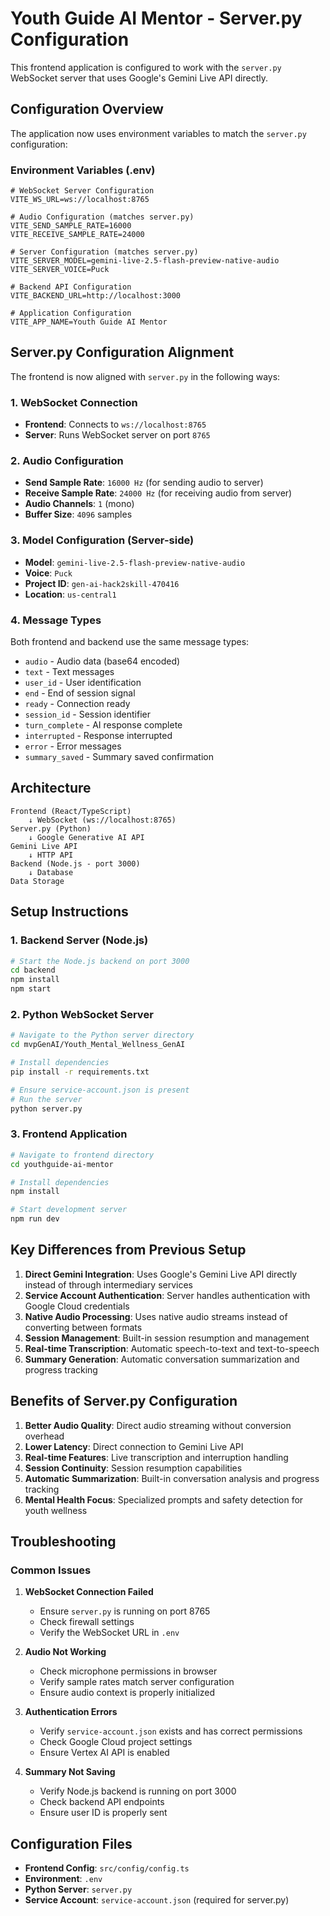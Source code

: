 # Youth Guide AI Mentor - Server.py Configuration

This frontend application is configured to work with the `server.py` WebSocket server that uses Google's Gemini Live API directly.

## Configuration Overview

The application now uses environment variables to match the `server.py` configuration:

### Environment Variables (.env)

```env
# WebSocket Server Configuration
VITE_WS_URL=ws://localhost:8765

# Audio Configuration (matches server.py)
VITE_SEND_SAMPLE_RATE=16000
VITE_RECEIVE_SAMPLE_RATE=24000

# Server Configuration (matches server.py)
VITE_SERVER_MODEL=gemini-live-2.5-flash-preview-native-audio
VITE_SERVER_VOICE=Puck

# Backend API Configuration
VITE_BACKEND_URL=http://localhost:3000

# Application Configuration
VITE_APP_NAME=Youth Guide AI Mentor
```

## Server.py Configuration Alignment

The frontend is now aligned with `server.py` in the following ways:

### 1. **WebSocket Connection**
- **Frontend**: Connects to `ws://localhost:8765`
- **Server**: Runs WebSocket server on port `8765`

### 2. **Audio Configuration**
- **Send Sample Rate**: `16000 Hz` (for sending audio to server)
- **Receive Sample Rate**: `24000 Hz` (for receiving audio from server)
- **Audio Channels**: `1` (mono)
- **Buffer Size**: `4096` samples

### 3. **Model Configuration (Server-side)**
- **Model**: `gemini-live-2.5-flash-preview-native-audio`
- **Voice**: `Puck`
- **Project ID**: `gen-ai-hack2skill-470416`
- **Location**: `us-central1`

### 4. **Message Types**
Both frontend and backend use the same message types:
- `audio` - Audio data (base64 encoded)
- `text` - Text messages
- `user_id` - User identification
- `end` - End of session signal
- `ready` - Connection ready
- `session_id` - Session identifier
- `turn_complete` - AI response complete
- `interrupted` - Response interrupted
- `error` - Error messages
- `summary_saved` - Summary saved confirmation

## Architecture

```
Frontend (React/TypeScript)
    ↓ WebSocket (ws://localhost:8765)
Server.py (Python)
    ↓ Google Generative AI API
Gemini Live API
    ↓ HTTP API
Backend (Node.js - port 3000)
    ↓ Database
Data Storage
```

## Setup Instructions

### 1. **Backend Server (Node.js)**
```bash
# Start the Node.js backend on port 3000
cd backend
npm install
npm start
```

### 2. **Python WebSocket Server**
```bash
# Navigate to the Python server directory
cd mvpGenAI/Youth_Mental_Wellness_GenAI

# Install dependencies
pip install -r requirements.txt

# Ensure service-account.json is present
# Run the server
python server.py
```

### 3. **Frontend Application**
```bash
# Navigate to frontend directory
cd youthguide-ai-mentor

# Install dependencies
npm install

# Start development server
npm run dev
```

## Key Differences from Previous Setup

1. **Direct Gemini Integration**: Uses Google's Gemini Live API directly instead of through intermediary services
2. **Service Account Authentication**: Server handles authentication with Google Cloud credentials
3. **Native Audio Processing**: Uses native audio streams instead of converting between formats
4. **Session Management**: Built-in session resumption and management
5. **Real-time Transcription**: Automatic speech-to-text and text-to-speech
6. **Summary Generation**: Automatic conversation summarization and progress tracking

## Benefits of Server.py Configuration

1. **Better Audio Quality**: Direct audio streaming without conversion overhead
2. **Lower Latency**: Direct connection to Gemini Live API
3. **Real-time Features**: Live transcription and interruption handling
4. **Session Continuity**: Session resumption capabilities
5. **Automatic Summarization**: Built-in conversation analysis and progress tracking
6. **Mental Health Focus**: Specialized prompts and safety detection for youth wellness

## Troubleshooting

### Common Issues

1. **WebSocket Connection Failed**
   - Ensure `server.py` is running on port 8765
   - Check firewall settings
   - Verify the WebSocket URL in `.env`

2. **Audio Not Working**
   - Check microphone permissions in browser
   - Verify sample rates match server configuration
   - Ensure audio context is properly initialized

3. **Authentication Errors**
   - Verify `service-account.json` exists and has correct permissions
   - Check Google Cloud project settings
   - Ensure Vertex AI API is enabled

4. **Summary Not Saving**
   - Verify Node.js backend is running on port 3000
   - Check backend API endpoints
   - Ensure user ID is properly sent

## Configuration Files

- **Frontend Config**: `src/config/config.ts`
- **Environment**: `.env`
- **Python Server**: `server.py`
- **Service Account**: `service-account.json` (required for server.py)
